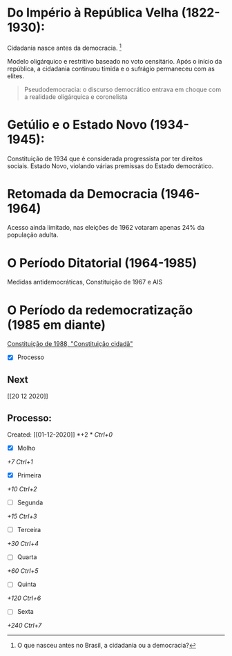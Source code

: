 # Do Império à República Velha (1822-1930):
Cidadania nasce antes da democracia. [^1]

[^1]: O que nasceu antes no Brasil, a cidadania ou a democracia?

Modelo oligárquico e restritivo baseado no voto censitário.
Após o início da república, a cidadania continuou tímida e o sufrágio permaneceu com as elites.
> Pseudodemocracia: o discurso democrático entrava em choque com a realidade oligárquica e coronelista

# Getúlio e o Estado Novo (1934-1945):
Constituição de 1934 que é considerada progressista por ter direitos sociais.
Estado Novo, violando várias premissas do Estado democrático.

# Retomada da Democracia (1946-1964)
Acesso ainda limitado, nas eleições de 1962 votaram apenas 24% da população adulta.

# O Período Ditatorial (1964-1985)
Medidas antidemocráticas, Constituição de 1967 e AIS

# O Período da redemocratização (1985 em diante)
[Constituição de 1988, "Constituição cidadã" ](Constitui%C3%A7%C3%A3o.md)

- [x] Processo 

## Next
[[20 12 2020]]
## Processo:
Created: [[01-12-2020]]
*+2 *  *Ctrl+0*
- [x] Molho  

*+7*  *Ctrl+1*

- [x] Primeira 

*+10*  *Ctrl+2*

- [ ] Segunda

*+15*  *Ctrl+3*

- [ ] Terceira 

*+30*  *Ctrl+4*

- [ ] Quarta 

*+60*  *Ctrl+5*

- [ ] Quinta 

*+120*  *Ctrl+6*

- [ ] Sexta 

*+240*  *Ctrl+7*